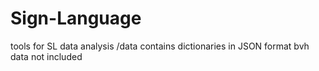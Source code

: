 # Sign-Language
tools for SL data analysis
/data contains dictionaries in JSON format
bvh data not included
